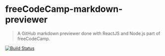 # freeCodeCamp-markdown-previewer
> A GitHub markdown previewer done with ReactJS and Node.js part of freeCodeCamp.

[![Build Status](https://travis-ci.org/hptks/freecodecamp-markdown-previewer.svg?branch=master)](https://travis-ci.org/hptks/freecodecamp-markdown-previewer)
